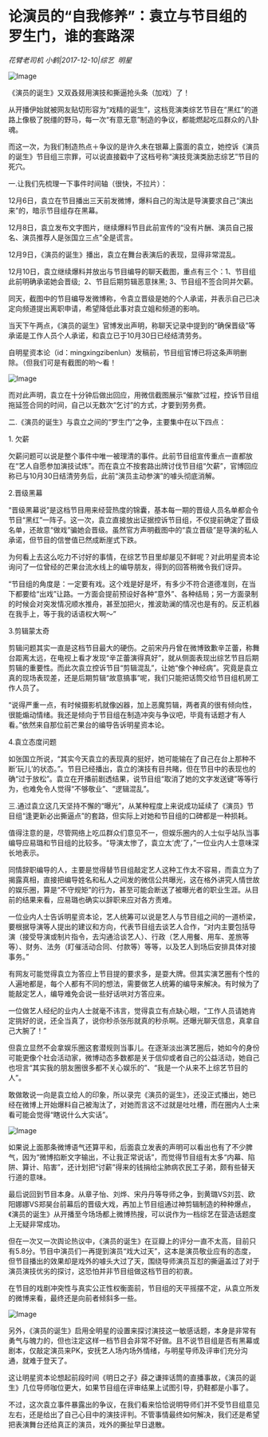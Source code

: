 # 论演员的“自我修养”：袁立与节目组的罗生门，谁的套路深

*花臂老司机 小鹤|2017-12-10|综艺 
                                                明星*

![Image](http://si1.go2yd.com/get-image/0J13xlmgPXE)

《演员的诞生》又双叒叕用演技和撕逼抢头条（加戏）了！

从开播伊始就被网友贴切形容为“戏精的诞生”，这档竞演类综艺节目在“黑红”的道路上像极了脱缰的野马，每一次“有意无意”制造的争议，都能燃起吃瓜群众的八卦魂。

而这一次，为我们制造热点＋争议的是许久未在银幕上露面的袁立，她控诉《演员的诞生》节目组三宗罪，可以说直接戳中了这档号称“演技竞演类励志综艺”节目的死穴。

一.让我们先梳理一下事件时间轴（很快，不拉片）：

12月6日，袁立在节目播出三天前发微博，爆料自己的淘汰是导演要求自己“演出来”的，暗示节目组存在黑幕。

12月8日，袁立发布文字图片，继续爆料节目此前宣传的“没有片酬、演员自己报名、演员推荐人是张国立三点”全是谎言。

12月9日，《演员的诞生》播出，袁立在舞台表演后的表现，显得非常混乱。

12月10日，袁立继续爆料并放出与节目编导的聊天截图，重点有三个：1、节目组此前明确承诺她会晋级;  2、节目后期剪辑恶意抹黑; 3、节目组不签合同并欠薪。

同天，截图中的节目编导发微博称，令袁立晋级是她的个人承诺，并表示自己已决定向频道提出离职申请，希望降低此事对袁立姐和频道的影响。

当天下午两点，《演员的诞生》官博发出声明，称聊天记录中提到的“确保晋级”等承诺是工作人员个人承诺，和袁立已于10月30日已经结清劳务。

自明星资本论（id：mingxingzibenlun）发稿前，节目组官博已将这条声明删除。（但我们可是有截图的哟～看！

![Image](http://si1.go2yd.com/get-image/0J13xpkCyuW)

而对此声明，袁立在十分钟后做出回应，用微信截图展示“催款”过程，控诉节目组拖延签合同的时间，自己以无数次“乞讨”的方式，才要到劳务费。

二.《演员的诞生》与袁立之间的“罗生门”之争，主要集中在以下四点：

1. 欠薪

欠薪问题可以说是整个事件中唯一被理清的事件。此前节目组宣传重点一直都放在“艺人自愿参加演技试炼”。而在袁立不按套路出牌讨伐节目组“欠薪”，官博回应称已与10月30日结清劳务后，此前“演员主动参演”的噱头彻底消解。

2.晋级黑幕

“晋级黑幕说”是这档节目用来经营热度的锦囊，基本每一期的晋级人员名单都会令节目“黑红”一阵子。这一次，袁立直接放出证据控诉节目组，不仅提前确定了晋级名单，还故意“做戏”骗她会晋级。虽然官方声明截图中的“袁立晋级”是导演的私人承诺，但节目的信誉值已然成断崖式下跌。

为何看上去这么吃力不讨好的事情，在综艺节目里却屡见不鲜呢？对此明星资本论询问了一位曾经的芒果台流水线上的编导朋友，得到的回答稍微令我们讶异。

“节目组的角度是：一定要有戏。这个戏是好是坏，有多少不符合道德准则，在当下都要给“出戏”让路。一方面会提前预设好各种“意外”、各种结局；另一方面录制的时候会对突发情况顺水推舟，甚至加把火，推波助澜的情况也是有的。反正机器在我手上，等于我的话语权大啊～”

3.剪辑蒙太奇

剪辑问题其实一直是这档节目最大的硬伤。之前宋丹丹曾在微博致歉辛芷蕾，称舞台距离太远，在电视上看才发现“辛芷蕾演得真好”，就从侧面表现出综艺节目后期剪辑的重要性。而此次袁立控诉节目“剪辑混乱”，让她“像个神经病”。究竟是袁立真的现场表现差，还是后期剪辑“故意搞事”呢，我们只能把话筒交给节目组机房工作人员了。

“说得严重一点，有时候摄影机就像凶器，加上恶魔剪辑，两者真的很有倾向性，很能煽动情绪。我还是倾向于节目组在制造冲突与争议吧，毕竟有话题才有人看。”依然来自那位前芒果台的编导告诉明星资本论。

4.袁立态度问题

如张国立所说，“其实今天袁立的表现真的挺好，她可能输在了自己在台上那种不断’玩儿’的状态。”。节目已经播出，袁立的演技有目共睹，但在节目中的表现也的确“过于放松”。袁立在开播前剧透结果，说节目组“取消了她的文字发送键”等等行为，也难免令人觉得“不够敬业”、“逻辑混乱”。

三.通过袁立这几天坚持不懈的“曝光”，从某种程度上来说成功延续了《演员》节目组“逢更新必出撕逼点”的套路，但实际上对她和节目组的口碑都是一种损耗。

值得注意的是，尽管网络上吃瓜群众们意见不一，但娱乐圈内的人士似乎站队当事编导应易璐和节目组的比较多。“导演太惨了，袁立太’虎’了，”一位业内人士意味深长地表示。

同情辞职编导的人，主要是觉得替节目组敲定艺人这种工作太不容易，而袁立为了揭露真相，直接把编导姓名和私人之间发的微信公共曝光，这在格外讲究人情世故的娱乐圈，算是“不守规矩”的行为，甚至可能会断送了被曝光者的职业生涯。从目前的结果来看，应易璐也确实以辞职来应对各方责难。

一位业内人士告诉明星资本论，艺人统筹可以说是艺人与节目组之间的一道桥梁，要根据导演等人提出的建议和方向，代表节目组去谈艺人合作，“对内主要包括导演（接受导演或制片指令，去沟通洽谈艺人）、行政（艺人用餐、用车、差旅等等）、财务、法务（盯催活动合同、付款等）等等，以及艺人到场后安排具体对接事务。”

有网友可能觉得袁立为答应上节目提的要求多，是耍大牌。但其实演艺圈有个性的人遍地都是，每个人都有不同的想法，需要做艺人统筹的编导来解决。有时候为了能敲定艺人，编导难免会说一些好话哄对方答应来。

一位做艺人经纪的业内人士就毫不讳言，觉得袁立有点缺心眼，“工作人员请她肯定挑好的说，还全当真了，说你秒杀张彤就真的秒杀啊。还曝光聊天信息，真拿自己大腕了！”

但袁立显然不会拿娱乐圈这套潜规则当事儿。在逐渐淡出演艺圈后，她如今的身份可能更像个社会活动家，微博动态多数都是关于信仰或者自己的公益活动，她自己也坦言“其实我的朋友圈很多都不关心娱乐的”、“我是一个从来不上综艺节目的人”。

敢做敢说一向是袁立给人的印象，所以录完《演员的诞生》，还没正式播出，她已经在微博上开始爆料自己被淘汰了，对她而言这不过就是吐吐槽，而在圈内人士来看可能会觉得“瞎说什么大实话”。

![Image](http://si1.go2yd.com/get-image/0J13xmuRfay)

如果说上面那条微博语气还算平和，后面袁立发表的声明可以看出也有了不少脾气，因为“微博掐断文字输出，不让我正常说话”，而觉得节目组有太多“内幕、陷阱、算计、陷害”，还计划把“讨薪”得来的钱捐给尘肺病农民工子弟，颇有些替天行道的意味。

最后说回到节目本身。从章子怡、刘烨、宋丹丹等导师之争，到黄璐VS刘芸、欧阳娜娜VS郑昊台前幕后的晋级大戏，再加上节目组通过神剪辑制造的种种爆点，《演员的诞生》从开播至今场场都上微博热搜，可以说作为一档综艺在营造话题度上无疑非常成功。

但在一次又一次舆论热议中，《演员的诞生》在豆瓣上的评分一直不太高，目前只有5.8分。节目中演员们一再提到演员“戏大过天”，这本是演员敬业应有的态度，但节目播出的效果却是戏外的噱头大过了天，围绕导师演员互怼的撕逼盖过了对于演员演技优劣的探讨，这恐怕并非节目组做这档节目的初衷。

在节目的戏剧冲突性与真实公正性权衡面前，节目组的天平摇摆不定，从袁立所发的微博来看，最终还是向前者倾斜多一些。

![Image](http://si1.go2yd.com/get-image/0J13xthEB3w)

另外，《演员的诞生》启用全明星的设置来探讨演技这一敏感话题，本身是非常有勇气与魄力的，但也注定这样一档节目会非常不好做。且不说节目组是否有黑幕或剧本，仅敲定演员来PK，安抚艺人场内场外情绪，与明星导师及评审们充分沟通，就难于登天了。

这让明星资本论想起前段时间《明日之子》薛之谦摔话筒的直播事故，《演员的诞生》几位导师咖位更大，如果节目组在评审结果上试图引导，扔鞋都是小事了。

不过，这次袁立事件暴露出的争议，在我们看来恰恰说明导师们并不受节目组意见左右，还是给出了自己心目中的演技评判。不管事情最终如何解决，我们还是希望把表演舞台还给真正的演员，戏外的撕扯早日退散。

